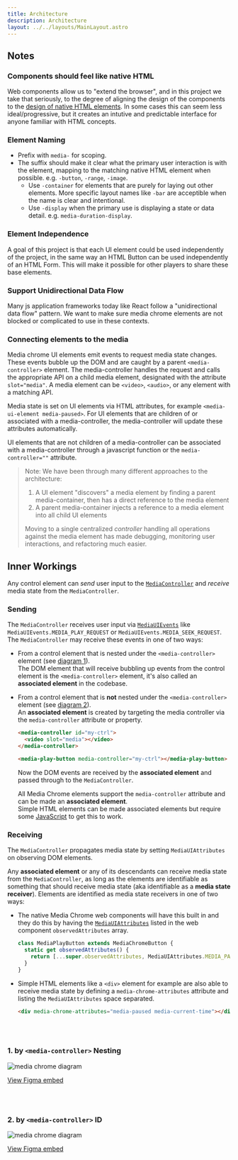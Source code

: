 ```yaml
---
title: Architecture
description: Architecture
layout: ../../layouts/MainLayout.astro
---
```


## Notes

### Components should feel like native HTML

Web components allow us to "extend the browser", and in this project we take that seriously, to the degree of aligning the design of the components to the [design of native HTML elements](https://www.w3.org/TR/design-principles/). In some cases this can seem less ideal/progressive, but it creates an intutive and predictable interface for anyone familiar with HTML concepts.

### Element Naming

- Prefix with `media-` for scoping.
- The suffix should make it clear what the primary user interaction is with the element, mapping to the matching native HTML element when possible. e.g. `-button`, `-range`, `-image`.
  - Use `-container` for elements that are purely for laying out other elements. More specific layout names like `-bar` are acceptible when the name is clear and intentional.
  - Use `-display` when the primary use is displaying a state or data detail. e.g. `media-duration-display`.

### Element Independence

A goal of this project is that each UI element could be used independently of the project, in the same way an HTML Button can be used independently of an HTML Form. This will make it possible for other players to share these base elements.

### Support Unidirectional Data Flow

Many js application frameworks today like React follow a "unidirectional data flow" pattern. We want to make sure media chrome elements are not blocked or complicated to use in these contexts.

### Connecting elements to the media

Media chrome UI elements emit events to request media state changes. These events bubble up the DOM and are caught by a parent `<media-controller>` element. The media-controller handles the request and calls the appropriate API on a child media element, designated with the attribute `slot="media"`. A media element can be `<video>`, `<audio>`, or any element with a matching API.

Media state is set on UI elements via HTML attributes, for example `<media-ui-element media-paused>`. For UI elements that are children of or associated with a media-controller, the media-controller will update these attributes automatically.

UI elements that are not children of a media-controller can be associated with a media-controller through a javascript function or the `media-controller=""` attribute.

> Note: We have been through many different approaches to the architecture:
>
> 1. A UI element "discovers" a media element by finding a parent media-container, then has a direct reference to the media element
> 2. A parent media-container injects a reference to a media element into all child UI elements
>
> Moving to a single centralized _controller_ handling all operations against the media element has made debugging, monitoring user interactions, and refactoring much easier.


## Inner Workings

Any control element can _send_ user input to the [`MediaController`](https://github.com/muxinc/media-chrome/blob/main/src/js/media-controller.js#L33) and _receive_ media state from the `MediaController`.

### Sending

The `MediaController` receives user input via [`MediaUIEvents`](https://github.com/muxinc/media-chrome/blob/main/src/js/constants.js#L1) like `MediaUIEvents.MEDIA_PLAY_REQUEST` or `MediaUIEvents.MEDIA_SEEK_REQUEST`. The `MediaController` may receive these events in one of two ways:

- From a control element that is nested under the `<media-controller>` element (see [diagram 1](#1-by-media-controller-nesting)).  
  The DOM element that will receive bubbling up events from the control element is the `<media-controller>` element, it's also called an **associated element** in the codebase.

- From a control element that is **not** nested under the `<media-controller>` element (see [diagram 2](#2-by-media-controller-id)).  
  An **associated element** is created by targeting the media controller via the `media-controller` attribute or property.

  ```html
  <media-controller id="my-ctrl">
    <video slot="media"></video>
  </media-controller>

  <media-play-button media-controller="my-ctrl"></media-play-button>
  ```

  Now the DOM events are received by the **associated element** and passed through to the `MediaController`.

  All Media Chrome elements support the `media-controller` attribute and can be made an **associated element**.  
  Simple HTML elements can be made associated elements but require some [JavaScript](https://github.com/muxinc/media-chrome/blob/main/src/js/media-control-bar.js#L60-L64) to get this to work.

### Receiving

The `MediaController` propagates media state by setting `MediaUIAttributes` on observing DOM elements.

Any **associated element** or any of its descendants can receive media state from the `MediaController`, as long as the elements are identifiable as something that should receive media state (aka identifiable as a **media state receiver**). Elements are identified as media state receivers in one of two ways:

- The native Media Chrome web components will have this built in and they do this by having the [`MediaUIAttributes`](https://github.com/muxinc/media-chrome/blob/main/src/js/constants.js#L24) listed in the web component `observedAttributes` array.

  ```js
  class MediaPlayButton extends MediaChromeButton {
    static get observedAttributes() {
      return [...super.observedAttributes, MediaUIAttributes.MEDIA_PAUSED];
    }
  }
  ```

- Simple HTML elements like a `<div>` element for example are also able to receive media state by defining a `media-chrome-attributes` attribute and listing the `MediaUIAttributes` space separated.

  ```html
  <div media-chrome-attributes="media-paused media-current-time"></div>
  ```

<br>
<br>

### 1\. by `<media-controller>` Nesting

![media chrome diagram](/assets/media-chrome-diagram-media-controller-nesting.png)

[View Figma embed](https://www.figma.com/embed?embed_host=share&url=https%3A%2F%2Fwww.figma.com%2Ffile%2FJfpS4VVSJgvywPHEYAr7Ie%2FMedia-Chrome-Diagrams%3Fnode-id%3D0%253A1)

<br>
<br>

### 2\. by `<media-controller>` ID

![media chrome diagram](/assets/media-chrome-diagram-media-controller-id.png)

[View Figma embed](https://www.figma.com/embed?embed_host=share&url=https%3A%2F%2Fwww.figma.com%2Ffile%2FJfpS4VVSJgvywPHEYAr7Ie%2FMedia-Chrome-Diagrams%3Fnode-id%3D26%253A84)
